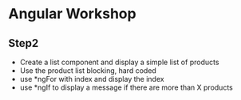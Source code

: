 # Angular Workshop

## Step2
- Create a list component and display a simple list of products
- Use the product list blocking, hard coded
- use *ngFor with index and display the index
- use *ngIf to display a message if there are more than X products